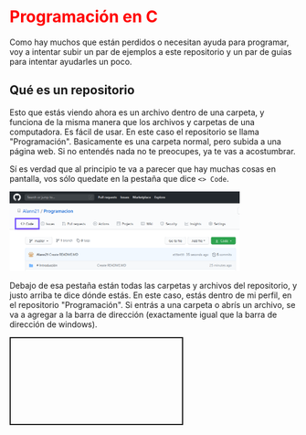 # Programación en C

Como hay muchos que están perdidos o necesitan ayuda para programar, voy a intentar subir un par de ejemplos a este repositorio y un par de guias para intentar ayudarles un poco.

## Qué es un repositorio

Esto que estás viendo ahora es un archivo dentro de una carpeta, y funciona de la misma manera que los archivos y carpetas de una computadora. Es fácil de usar. En este caso el repositorio se llama "Programación". Basicamente es una carpeta normal, pero subida a una página web.
Si no entendés nada no te preocupes, ya te vas a acostumbrar.

Sí es verdad que al principio te va a parecer que hay muchas cosas en pantalla, vos sólo quedate en la pestaña que dice ` <> Code `.


<img src="/img/code.png" style="max-width:80%;">

Debajo de esa pestaña están todas las carpetas y archivos del repositorio, y justo arriba te dice dónde estás. En este caso, estás dentro de mi perfil, en el repositorio "Programación". Si entrás a una carpeta o abrís un archivo, se va a agregar a la barra de dirección (exactamente igual que la barra de dirección de windows). 


<object border="2" type="text/html">
        <style>h1 { color:red; }</style
        <h1>Títular</h1>
        <p>Breve descripción del artículo o documento</p>
        <hr>
        <p>Explicación y/o cuerpo del cocumento </p>
</object>
